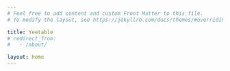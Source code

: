 ```yaml
---
# Feel free to add content and custom Front Matter to this file.
# To modify the layout, see https://jekyllrb.com/docs/themes/#overriding-theme-defaults

title: Yeetable
# redirect_from:
#   - /about/

layout: home
---
```

